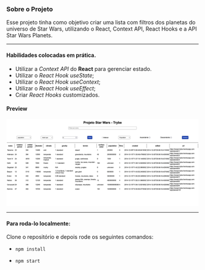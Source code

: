 ### Sobre o Projeto
Esse projeto tinha como objetivo criar uma lista com filtros dos planetas do universo de Star Wars, utilizando o React, Context API, React Hooks e a API Star Wars Planets.

---

#### Habilidades colocadas em prática.
  - Utilizar a _Context API_ do **React** para gerenciar estado.
  - Utilizar o _React Hook useState_;
  - Utilizar o _React Hook useContext_;
  - Utilizar o _React Hook useEffect_;
  - Criar _React Hooks_ customizados.

#### Preview
![](./preview.png)

---
#### Para roda-lo localmente:
Clone o repositório e depois rode os seguintes comandos:

  - `npm install`

  - `npm start`